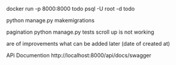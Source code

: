  docker run -p 8000:8000 todo
 psql -U root -d todo

 python manage.py makemigrations




 pagination
 python manage.py tests
 scroll up is not working
 
are of improvements
 what can be added later  (date of created at)

 APi Documention 
 http://localhost:8000/api/docs/swagger
